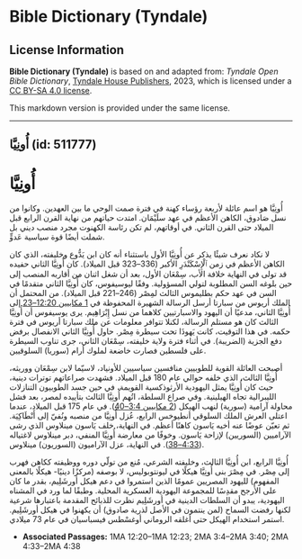 # Bible Dictionary (Tyndale)

## License Information

**Bible Dictionary (Tyndale)** is based on and adapted from: _Tyndale Open Bible Dictionary_, [Tyndale House Publishers](https://tyndaleopenresources.com/), 2023, which is licensed under a [CC BY-SA 4.0 license](https://creativecommons.org/licenses/by-sa/4.0/legalcode.en).

This markdown version is provided under the same license.



--------------------------------

## أُونِيَّا (id: 511777)

**أُونِيَّا**
=============

أُونِيَّا هو اسم عائلة لأربعة رؤساء كهنة في فترة صمت الوحي ما بين العهدين. وكانوا من نسل صَادوق، الكاهن الأعظم في عهد سلَيْمَان. امتدت حياتهم من نهاية القرن الرابع قبل الميلاد حتى القرن الثاني. في أوقاتهم، لم تكن رئاسة الكهنوت مجرد منصب ديني بل شملت أيضًا قوة سياسية عَدوٍّ.

لا نكاد نعرف شيئًا يذكر عن أُونِيَّا الأول باستثناء أنه كان ابن يَدُّوع وخليفته، الذي كان الكاهن الأعظم في زمن ٱلْإِسْكَنْدَرِ الأكبر (336–323 قبل الميلاد). كان أُونِيَّا الثاني حفيده قد تولى في النهاية خلافة الأب، سِمْعَان الأول، بعد أن شغل اثنان من أقاربه المنصب إلى حين بلوغه السن المطلوبة لتولي المسؤولية. وفقًا ليوسيفوس، كان أُونِيَّا الثاني متقدمًا في السن في عهد حكم بطليموس الثالث لمِصْر (246–221 قبل الميلاد). من المحتمل أن الملك أريوس من سبارتا أرسل الرسالة الشهيرة المحفوظة في [1 مكابيين 12:20–23](https://ref.ly/1Macc12:20-1Macc12:23) إلى أُونِيَّا الثاني، مدعيًا أن اليهود والاسبارتيين كلاهما من نسل إِبْرَاهِيم. يرى يوسيفوس أن أُونِيَّا الثالث كان هو مستلم الرسالة، لكنلا تتوافر معلومات عن ملك سبارتا أريوس في فترة حكمه. في هذا التوقيت، كانت يَهوذَا تحت سيطرة مِصْر. حاول أُونِيَّا الثاني الانفصال برفض دفع الجزية (الضريبة). في أثناء فترة ولاية خليفته، سِمْعَان الثاني، جرى تناوب السيطرة على فلسطين فصارت خاضعة لملوك أرام (سوريا) السلوقيين.

أصبحت العائلة القوية للطوبيين منافسين سياسيين للأونياد، لاسيّما لابن سِمْعَان ووريثه، أُونِيَّا الثالث، الذي خلفه حوالي عام 180 قبل الميلاد. فشهدت صراعاتهم توترات دينية، حيث كان أُونِيَّا يمثل اليهودية الأرثوذكسية القويمة، في حين جسد الطوبيون التنازلات الليبرالية تجاه الهيلينية. وفي صراع السلطة، اتُهم أُونِيَّا الثالث بتأييده لمصر، بعد فشل محاولة آرامية (سورية) لنهب الهيكل ([2 مكابيين 3:4–40](https://ref.ly/2Macc3:4-2Macc3:40)). في عام 175 قبل الميلاد، عندما اعتلى العرش الملك السلوقي أنطيوخس الرابع، عُزل أُونِيَّا من منصبه ونُفيّ إلى أَنْطَاكِيَة. ثم تعيّن عوضًا عنه أخيه يَاسون كاهنًا أعظم. في النهاية، خلف يَاسون مينلاوس الذي رشى الآراميين (السوريين) لإزاحة يَاسون. وخوفًا من معارضة أُونِيَّا المنفي، دبر مينلاوس لاغتياله ([4:33–38](https://ref.ly/2Macc4:33-2Macc4:38)). في النهاية، عزل الآراميون (السوريون) مينلاوس.

 أُونِيَّا الرابع، ابن أُونِيَّا الثالث، وخليفته الشرعي، مُنع من تولّي دوره ووظيفته ككاهن فهرب إلى مِصْر. في مِصْرَ بنى أُونِيَّا هيكلًا في ليونتوبوليس، لا بوصفه (مركزًا دينيًا\- هيكلًا بالمعنى المفهوم) لليهود المصريين عمومًا الذين استمروا في دعم هيكل أورشَلِيم، بقدر ما كان على الأرجح مقدِسًا للمجموعة اليهودية العسكرية المحلية. وطبقًا لما ورد في المشناه اليهودية، يبدو أن السلطات الدينية في أورشَلِيم نظرت للذبائح المقدمة باعتبارها شرعية لكنها رفضت السماح (لمن ينتمون في الأصل لذرية صادوق) أن يكهنوا في هيكل أورشَلِيم. استمر استخدام الهيكل حتى أغلقه الروماني أوغسْطس فيسباسيان في عام 73 ميلادي.

* **Associated Passages:** 1MA 12:20–1MA 12:23; 2MA 3:4–2MA 3:40; 2MA 4:33–2MA 4:38

